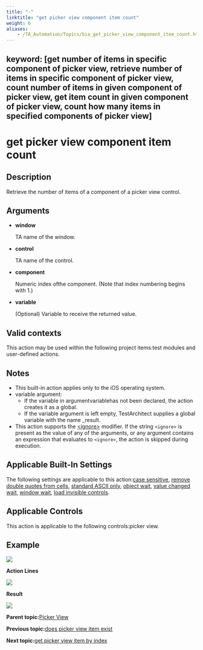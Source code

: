 ```yaml
--- 
title: "-"
linktitle: "get picker view component item count"
weight: 6
aliases: 
    - /TA_Automation/Topics/bia_get_picker_view_component_item_count.html
---
```

keyword: [get number of items in specific component of picker view, retrieve number of items in specific component of picker view, count number of items in given component of picker view, get item count in given component of picker view, count how many items in specified components of picker view]
---

# get picker view component item count

## Description

Retrieve the number of items of a component of a picker view control.

## Arguments

-   **window**

    TA name of the window.

-   **control**

    TA name of the control.

-   **component**

    Numeric index ofthe component. \(Note that index numbering begins with 1.\)

-   **variable**

    \(Optional\) Variable to receive the returned value.


## Valid contexts

This action may be used within the following project items:test modules and user-defined actions.

## Notes

-   This built-in action applies only to the iOS operating system.
-   variable argument:
    -   If the variable in argumentvariablehas not been declared, the action creates it as a global.
    -   If the variable argument is left empty, TestArchitect supplies a global variable with the name \_result.
-   This action supports the [<ignore\>](/images//Images/TA_Automation/Topics/Ignoring_action.html) modifier. If the string `<ignore>` is present as the value of any of the arguments, or any argument contains an expression that evaluates to `<ignore>`, the action is skipped during execution.

## Applicable Built-In Settings

The following settings are applicable to this action:[case sensitive](bis_case_sensitive.html), [remove double quotes from cells](bis_remove_double_quotes_from_cells.html), [standard ASCII only](bis_standard_ASCII_only.html), [object wait](bis_object_wait.html), [value changed wait](bis_value_changed_wait.html), [window wait](bis_window_wait.html), [load invisible controls](bis_load_invisible_controls.html).

## Applicable Controls

This action is applicable to the following controls:picker view.

## Example

![](/images//Images/bia_get_picker_view_component_item_count_aut.png)

**Action Lines**

![](/images//Images/bia_get_picker_view_component_item_count_pgm.png)

**Result**

![](/images//Images/bia_get_picker_view_component_item_count_res.png)

**Parent topic:**[Picker View](/TA_Automation/Topics/bia_Picker_view.html)

**Previous topic:**[does picker view item exist](/TA_Automation/Topics/bia_does_picker_view_item_exist.html)

**Next topic:**[get picker view item by index](/TA_Automation/Topics/bia_get_picker_view_item_by_index.html)

